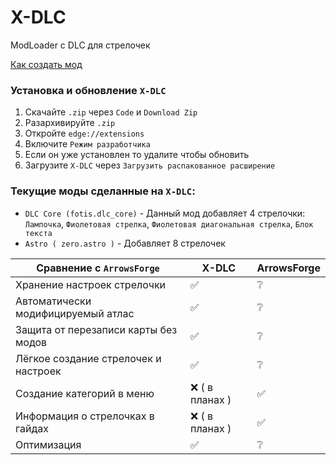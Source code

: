 # X-DLC
ModLoader с DLC для стрелочек

[Как создать мод](https://github.com/Fotiska/X-DLC/blob/main/Documentation/HowToCreate.md)

### Установка и обновление `X-DLC`
1. Скачайте `.zip` через `Code` и `Download Zip`
2. Разархивируйте `.zip`
3. Откройте `edge://extensions`
4. Включите `Режим разработчика`
5. Если он уже установлен то удалите чтобы обновить
6. Загрузите `X-DLC` через `Загрузить распакованное расширение`

### Текущие моды сделанные на `X-DLC`:
- `DLC Core (fotis.dlc_core)` - Данный мод добавляет 4 стрелочки: `Лампочка`, `Фиолетовая стрелка`, `Фиолетовая диагональная стрелка`, `Блок текста`
- `Astro ( zero.astro )` - Добавляет 8 стрелочек

| Cравнение с `ArrowsForge`            | X-DLC          | ArrowsForge |
|--------------------------------------|----------------|-------------|
| Хранение настроек стрелочки          | ✅              | ❔           |
| Автоматически модифицируемый атлас   | ✅              | ❔           |
| Защита от перезаписи карты без модов | ✅              | ❔           |
| Лёгкое создание стрелочек и настроек | ✅              | ❔           |
| Создание категорий в меню            | ❌ ( в планах ) | ✅           |
| Информация о стрелочках в гайдах     | ❌ ( в планах ) | ✅           |
| Оптимизация                          | ✅              | ❔           |